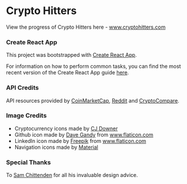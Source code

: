 # Crypto Hitters

View the progress of Crypto Hitters here - www.cryptohitters.com

### Create React App

This project was bootstrapped with [Create React App](https://github.com/facebookincubator/create-react-app).

For information on how to perform common tasks, you can find the most recent version of the Create React App guide [here](https://github.com/facebookincubator/create-react-app/blob/master/packages/react-scripts/template/README.md).

### API Credits

API resources provided by [CoinMarketCap](https://coinmarketcap.com/api/), [Reddit](https://www.reddit.com/dev/api) and [CryptoCompare](https://www.cryptocompare.com/api/).

### Image Credits

* Cryptocurrency icons made by [CJ Downer](https://github.com/cjdowner/cryptocurrency-icons)
* Github icon made by [Dave Gandy](https://www.flaticon.com/authors/dave-gandy) from www.flaticon.com
* LinkedIn icon made by [Freepik](https://www.flaticon.com/authors/freepik) from www.flaticon.com
* Navigation icons made by [Material](https://material.io/icons/)

### Special Thanks

To [Sam Chittenden](https://github.com/sbchittenden) for all his invaluable design advice.
